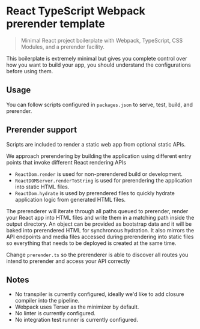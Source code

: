 # React TypeScript Webpack prerender template

> Minimal React project boilerplate with Webpack, TypeScript, CSS Modules, and a prerender facility.

This boilerplate is extremely minimal but gives you complete control over how you want to build your app, you should understand the configurations before using them.

## Usage

You can follow scripts configured in `packages.json` to serve, test, build, and prerender.

## Prerender support

Scripts are included to render a static web app from optional static APIs.

We approach prerendering by building the application using different entry points that invoke different React rendering APIs

- `ReactDom.render` is used for non-prerendered build or development.
- `ReactDOMServer.renderToString` is used for prerendering the application into static HTML files.
- `ReactDom.hydrate` is used by prerendered files to quickly hydrate application logic from generated HTML files.

The prerenderer will iterate through all paths queued to prerender, render your React app into HTML files and write them in a matching path inside the output directory. An object can be provided as bootstrap data and it will be baked into prerendered HTML for synchronous hydration. It also mirrors the API endpoints and media files accessed during prerendering into static files so everything that needs to be deployed is created at the same time.

Change `prerender.ts` so the prerenderer is able to discover all routes you intend to prerender and access your API correctly

## Notes

- No transpiler is currently configured, ideally we'd like to add closure compiler into the pipeline.
- Webpack uses Terser as the minimizer by default.
- No linter is currently configured.
- No integration test runner is currently configured.
